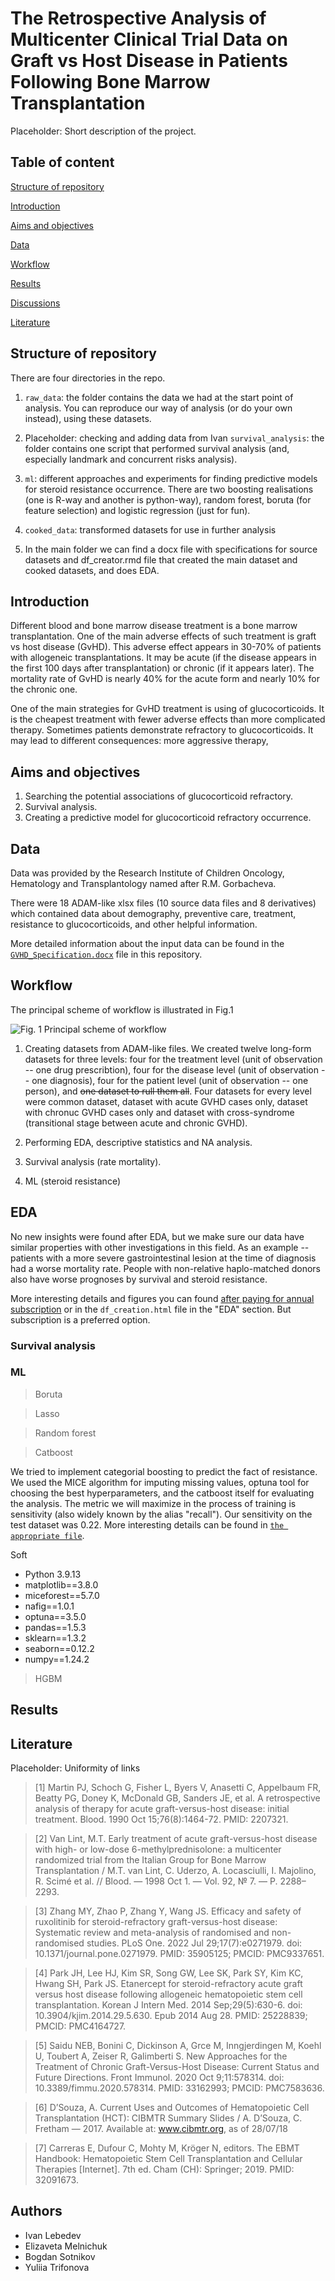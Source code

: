 # The Retrospective Analysis of Multicenter Clinical Trial Data on Graft vs Host Disease in Patients Following Bone Marrow Transplantation
Placeholder: Short description of the project.

## Table of content

[Structure of repository](https://github.com/Asklepiad/GvHD/blob/main/README.md#structure-of-repository)

[Introduction](https://github.com/Asklepiad/GvHD/blob/main/README.md#introduction)

[Aims and objectives](https://github.com/Asklepiad/GvHD/blob/main/README.md#aims-and-objectives)

[Data](https://github.com/Asklepiad/GvHD/blob/main/README.md#data)

[Workflow](https://github.com/Asklepiad/GvHD/blob/main/README.md#workflow)

[Results](https://github.com/Asklepiad/GvHD/blob/main/README.md#results)

[Discussions](https://github.com/Asklepiad/GvHD/blob/main/README.md#discussions)

[Literature](https://github.com/Asklepiad/GvHD/blob/main/README.md#literature)

## Structure of repository

There are four directories in the repo.

1. `raw_data`: the folder contains the data we had at the start point of analysis. You can reproduce our way of analysis (or do your own instead), using these datasets.

2. Placeholder: checking and adding data from Ivan `survival_analysis`: the folder contains one script that performed survival analysis (and, especially landmark and concurrent risks analysis).

3. `ml`: different approaches and experiments for finding predictive models for steroid resistance occurrence. There are two boosting realisations (one is R-way and another is python-way), random forest, boruta (for feature selection) and logistic regression (just for fun).

4. `cooked_data`: transformed datasets for use in further analysis

5. In the main folder we can find a docx file with specifications for source datasets and df_creator.rmd file that created the main dataset and cooked datasets, and does EDA.

## Introduction

Different blood and bone marrow disease treatment is a bone marrow transplantation. One of the main adverse effects of such treatment is graft vs host disease (GvHD). This adverse effect appears in 30-70% of patients with allogeneic transplantations. It may be acute (if the disease appears in the first 100 days after transplantation) or chronic (if it appears later). The mortality rate of GvHD is nearly 40% for the acute form and nearly 10% for the chronic one.

One of the main strategies for GvHD treatment is using of glucocorticoids. It is the cheapest treatment with fewer adverse effects than more complicated therapy. Sometimes patients demonstrate refractory to glucocorticoids. It may lead to different consequences: more aggressive therapy, 


## Aims and objectives

1. Searching the potential associations of glucocorticoid refractory.
2. Survival analysis.
3. Creating a predictive model for glucocorticoid refractory occurrence. 

## Data

Data was provided by the Research Institute of Children Oncology, Hematology and Transplantology named after R.M. Gorbacheva.

There were 18 ADAM-like xlsx files (10 source data files and 8 derivatives) which contained data about demography, preventive care, treatment, resistance to glucocorticoids, and other helpful information.

More detailed information about the input data can be found in the [`GVHD_Specification.docx`](https://github.com/Asklepiad/GvHD/blob/main/GVHD_Specification.docx) file in this repository.

## Workflow

The principal scheme of workflow is illustrated in Fig.1

![Fig. 1 Principal scheme of workflow](https://github.com/Asklepiad/GvHD/blob/main/workflow_GvHD.jpg)

1. Creating datasets from ADAM-like files. We created twelve long-form datasets for three levels: four for the treatment level (unit of observation -- one drug prescribtion), four for the disease level (unit of observation -- one diagnosis), four for the patient level (unit of observation -- one person), and ~~one dataset to rull them all~~. Four datasets for every level were common dataset, dataset with acute GVHD cases only, dataset with chronuc GVHD cases only and dataset with cross-syndrome (transitional stage between acute and chronic GVHD).

2. Performing EDA, descriptive statistics and NA analysis.

3. Survival analysis (rate mortality).

4. ML (steroid resistance)

## EDA

No new insights were found after EDA, but we make sure our data have similar properties with other investigations in this field.
As an example -- patients with a more severe gastrointestinal lesion at the time of diagnosis had a worse mortality rate. People with non-relative haplo-matched donors also have worse prognoses by survival and steroid resistance.

More interesting details and figures you can found [after paying for annual subscription](https://boosty.to/bioinf) or in the `df_creation.html` file in the "EDA" section. But subscription is a preferred option.

### Survival analysis


### ML

> Boruta

> Lasso

> Random forest

> Catboost

We tried to implement categorial boosting to predict the fact of resistance. We used the MICE algorithm for imputing missing values, optuna tool for choosing the best hyperparameters, and the catboost itself for evaluating the analysis. The metric we will maximize in the process of training is sensitivity (also widely known by the alias "recall"). Our sensitivity on the test dataset was 0.22. More interesting details can be found in [`the appropriate file`](https://github.com/Asklepiad/GvHD/blob/main/ml/Forest_Gump.ipynb).

Soft
+ Python 3.9.13
+ matplotlib==3.8.0
+ miceforest==5.7.0
+ nafig==1.0.1
+ optuna==3.5.0
+ pandas==1.5.3
+ sklearn==1.3.2
+ seaborn==0.12.2
+ numpy==1.24.2

> HGBM

## Results

## Literature

Placeholder: Uniformity of links

> [1] Martin PJ, Schoch G, Fisher L, Byers V, Anasetti C, Appelbaum FR, Beatty PG, Doney K, McDonald GB, Sanders JE, et al. A retrospective analysis of therapy for acute graft-versus-host disease: initial treatment. Blood. 1990 Oct 15;76(8):1464-72. PMID: 2207321.

> [2] Van Lint, M.T. Early treatment of acute graft-versus-host disease with high- or low-dose 6-methylprednisolone: a multicenter randomized trial from the Italian Group for Bone Marrow Transplantation / M.T. van Lint, C. Uderzo, A. Locasciulli, I. Majolino, R. Scimé et al. // Blood. — 1998 Oct 1. — Vol. 92, № 7. — P. 2288–2293.

> [3] Zhang MY, Zhao P, Zhang Y, Wang JS. Efficacy and safety of ruxolitinib for steroid-refractory graft-versus-host disease: Systematic review and meta-analysis of randomised and non-randomised studies. PLoS One. 2022 Jul 29;17(7):e0271979. doi: 10.1371/journal.pone.0271979. PMID: 35905125; PMCID: PMC9337651.

> [4] Park JH, Lee HJ, Kim SR, Song GW, Lee SK, Park SY, Kim KC, Hwang SH, Park JS. Etanercept for steroid-refractory acute graft versus host disease following allogeneic hematopoietic stem cell transplantation. Korean J Intern Med. 2014 Sep;29(5):630-6. doi: 10.3904/kjim.2014.29.5.630. Epub 2014 Aug 28. PMID: 25228839; PMCID: PMC4164727.

> [5] Saidu NEB, Bonini C, Dickinson A, Grce M, Inngjerdingen M, Koehl U, Toubert A, Zeiser R, Galimberti S. New Approaches for the Treatment of Chronic Graft-Versus-Host Disease: Current Status and Future Directions. Front Immunol. 2020 Oct 9;11:578314. doi: 10.3389/fimmu.2020.578314. PMID: 33162993; PMCID: PMC7583636.

> [6] D’Souza, A. Current Uses and Outcomes of Hematopoietic Cell Transplantation (HCT): CIBMTR Summary Slides / A. D’Souza, C. Fretham — 2017. Available at: www.cibmtr.org, as of 28/07/18

> [7] Carreras E, Dufour C, Mohty M, Kröger N, editors. The EBMT Handbook: Hematopoietic Stem Cell Transplantation and Cellular Therapies [Internet]. 7th ed. Cham (CH): Springer; 2019. PMID: 32091673.

## Authors

- Ivan Lebedev
- Elizaveta Melnichuk
- Bogdan Sotnikov
- Yuliia Trifonova

